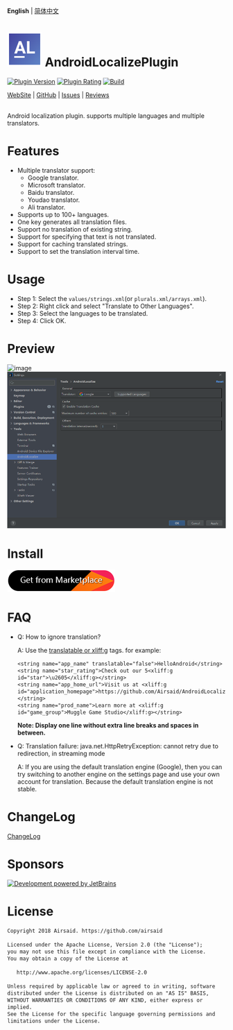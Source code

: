 **English** | [简体中文](README_CN.md)

# ![image](https://raw.githubusercontent.com/Airsaid/AndroidLocalizePlugin/85cf5020832523ea333ad09286af55880460457a/src/main/resources/META-INF/pluginIcon.svg) AndroidLocalizePlugin
[![Plugin Version](https://img.shields.io/jetbrains/plugin/v/11174)](https://plugins.jetbrains.com/plugin/11174-androidlocalize)
[![Plugin Rating](https://img.shields.io/jetbrains/plugin/r/rating/11174)](https://plugins.jetbrains.com/plugin/11174-androidlocalize)
[![Build](https://github.com/Airsaid/AndroidLocalizePlugin/workflows/Build/badge.svg)](https://github.com/Airsaid/AndroidLocalizePlugin/actions/workflows/build.yml)

<!-- Plugin description -->
[WebSite](https://plugins.jetbrains.com/plugin/11174-androidlocalize) | [GitHub](https://github.com/Airsaid/AndroidLocalizePlugin) | [Issues](https://github.com/Airsaid/AndroidLocalizePlugin/issues) | [Reviews](https://plugins.jetbrains.com/plugin/11174-androidlocalize/reviews)<br/><br/>

Android localization plugin. supports multiple languages and multiple translators.

# Features
- Multiple translator support:
  - Google translator. 
  - Microsoft translator.
  - Baidu translator.
  - Youdao translator.
  - Ali translator.
- Supports up to 100+ languages.
- One key generates all translation files.
- Support no translation of existing string.
- Support for specifying that text is not translated.
- Support for caching translated strings. 
- Support to set the translation interval time.

# Usage
- Step 1: Select the `values/strings.xml`(or `plurals.xml/arrays.xml`).
- Step 2: Right click and select "Translate to Other Languages".
- Step 3: Select the languages to be translated.
- Step 4: Click OK.

<!-- Plugin description end -->

# Preview
![image](preview/preview.gif)
![image](preview/settings.png)

# Install
[![Install Plugin](preview/install.png)](https://plugins.jetbrains.com/plugin/11174-androidlocalize)

# FAQ
- Q: How to ignore translation?

    A: Use the [translatable or xliff:g](https://developer.android.com/guide/topics/resources/localization#managing-strings) tags. for example:
    ```
    <string name="app_name" translatable="false">HelloAndroid</string>
    <string name="star_rating">Check out our 5<xliff:g id="star">\u2605</xliff:g></string>
    <string name="app_home_url">Visit us at <xliff:g id="application_homepage">https://github.com/Airsaid/AndroidLocalizePlugin</xliff:g></string>
    <string name="prod_name">Learn more at <xliff:g id="game_group">Muggle Game Studio</xliff:g></string>
    ```
    **Note: Display one line without extra line breaks and spaces in between.**
- Q: Translation failure: java.net.HttpRetryException: cannot retry due to redirection, in streaming mode
  
  A: If you are using the default translation engine (Google), then you can try switching to another engine on the settings page and use your own account for translation. Because the default translation engine is not stable.

# ChangeLog
[ChangeLog](CHANGELOG.md)

# Sponsors
[![Development powered by JetBrains](https://pic.stackoverflow.wiki/uploadImages/111/201/226/60/2021/06/20/18/45/3aba65f5-1231-4c9a-817f-83cd5a29fd0c.svg)](https://jb.gg/OpenSourc)

# License
```
Copyright 2018 Airsaid. https://github.com/airsaid

Licensed under the Apache License, Version 2.0 (the "License");
you may not use this file except in compliance with the License.
You may obtain a copy of the License at

   http://www.apache.org/licenses/LICENSE-2.0

Unless required by applicable law or agreed to in writing, software
distributed under the License is distributed on an "AS IS" BASIS,
WITHOUT WARRANTIES OR CONDITIONS OF ANY KIND, either express or implied.
See the License for the specific language governing permissions and
limitations under the License.
```
